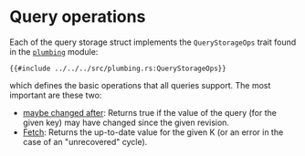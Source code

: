 # Query operations

Each of the query storage struct implements the `QueryStorageOps` trait found in the [`plumbing`] module:

```rust,no_run,noplayground
{{#include ../../../src/plumbing.rs:QueryStorageOps}}
```

 which defines the basic operations that all queries support. The most important are these two:

* [maybe changed after](./maybe_changed_after.md): Returns true if the value of the query (for the given key) may have changed since the given revision.
* [Fetch](./fetch.md): Returns the up-to-date value for the given K (or an error in the case of an "unrecovered" cycle).

[`plumbing`]: https://github.com/salsa-rs/salsa/blob/master/src/plumbing.rs
